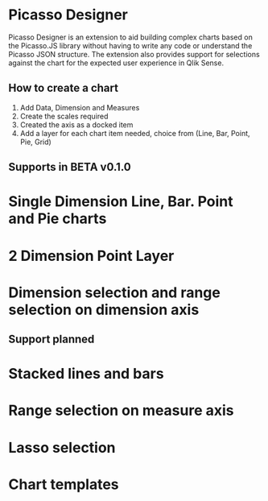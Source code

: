 # Picasso Designer

Picasso Designer is an extension to aid building complex charts based on the Picasso.JS library without having to write any code or understand the Picasso JSON structure. The extension also provides support for selections against the chart for the expected user experience in Qlik Sense.

## How to create a chart
1. Add Data, Dimension and Measures
1. Create the scales required
1. Created the axis as a docked item
1. Add a layer for each chart item needed, choice from (Line, Bar, Point, Pie, Grid)

## Supports in BETA v0.1.0
# Single Dimension Line, Bar. Point and Pie charts
# 2 Dimension Point Layer
# Dimension selection and range selection on dimension axis

## Support planned
# Stacked lines and bars
# Range selection on measure axis
# Lasso selection
# Chart templates
